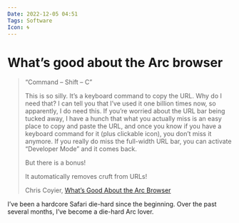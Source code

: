```yaml
---
Date: 2022-12-05 04:51
Tags: Software
Icon: 🌀
---
```


# What’s good about the Arc browser

> “Command – Shift – C”
> 
> This is so silly. It’s a keyboard command to copy the URL. Why do I need that? I can tell you that I’ve used it one billion times now, so apparently, I do need this. If you’re worried about the URL bar being tucked away, I have a hunch that what you actually miss is an easy place to copy and paste the URL, and once you know if you have a keyboard command for it (plus clickable icon), you don’t miss it anymore. If you really do miss the full-width URL bar, you can activate “Developer Mode” and it comes back.
> 
> But there is a bonus!
> 
> It automatically removes cruft from URLs!
> 
> Chris Coyier, [What’s Good About the Arc Browser](https://chriscoyier.net/2022/12/08/whats-good-about-the-arc-browser/)

I’ve been a hardcore Safari die-hard since the beginning. Over the past several months, I’ve become a die-hard Arc lover.
